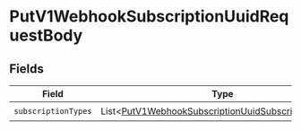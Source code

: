 # PutV1WebhookSubscriptionUuidRequestBody


## Fields

| Field                                                                                                                            | Type                                                                                                                             | Required                                                                                                                         | Description                                                                                                                      |
| -------------------------------------------------------------------------------------------------------------------------------- | -------------------------------------------------------------------------------------------------------------------------------- | -------------------------------------------------------------------------------------------------------------------------------- | -------------------------------------------------------------------------------------------------------------------------------- |
| `subscriptionTypes`                                                                                                              | List\<[PutV1WebhookSubscriptionUuidSubscriptionTypes](../../models/operations/PutV1WebhookSubscriptionUuidSubscriptionTypes.md)> | :heavy_check_mark:                                                                                                               | N/A                                                                                                                              |